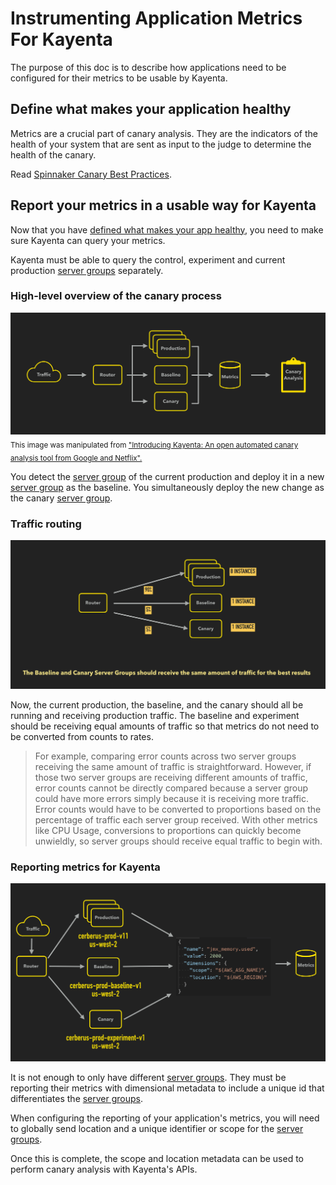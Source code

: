 # Instrumenting Application Metrics For Kayenta

The purpose of this doc is to describe how applications need to be configured for their metrics to be usable by Kayenta.

## Define what makes your application healthy

Metrics are a crucial part of canary analysis. They are the indicators of the health of your system that are sent as input to the judge to determine the health of the canary.

Read [Spinnaker Canary Best Practices](https://www.spinnaker.io/guides/user/canary/best-practices/#carefully-choose-the-metrics-to-analyze).

## Report your metrics in a usable way for Kayenta

Now that you have [defined what makes your app healthy](#define-what-makes-your-application-healthy-then-measure-and-report-it), you need to make sure Kayenta can query your metrics.

Kayenta must be able to query the control, experiment and current production [server groups] separately.

### High-level overview of the canary process

![Canary High-Level Overview](./assets/canary-high-level-overview.png)
<sub> This image was manipulated from <a href="https://cloud.google.com/blog/products/gcp/introducing-kayenta-an-open-automated-canary-analysis-tool-from-google-and-netflix" target="_blank">"Introducing Kayenta: An open automated canary analysis tool from Google and Netflix".</a> </sub>

You detect the [server group] of the current production and deploy it in a new [server group] as the baseline.
You simultaneously deploy the new change as the canary [server group].

### Traffic routing

![Canary Routing Drill Down](./assets/canary-traffic-drill-down.png)

Now, the current production, the baseline, and the canary should all be running and receiving production traffic.
The baseline and experiment should be receiving equal amounts of traffic so that metrics do not need to be converted from counts to rates. 

>For example, comparing error counts across two server groups receiving the same amount of traffic is straightforward.
However, if those two server groups are receiving different amounts of traffic, error counts cannot be directly compared because a server group could have more errors simply because it is receiving more traffic. 
Error counts would have to be converted to proportions based on the percentage of traffic each server group received. 
With other metrics like CPU Usage, conversions to proportions can quickly become unwieldly, so server groups should receive equal traffic to begin with.

### Reporting metrics for Kayenta

![Canary Dimensional Metadata](./assets/canary-dimensional-metadata.png)

It is not enough to only have different [server groups]. They must be reporting their metrics with dimensional metadata to include a unique id that differentiates the [server groups].

When configuring the reporting of your application's metrics, you will need to globally send location and a unique identifier or scope for the [server groups].

Once this is complete, the scope and location metadata can be used to perform canary analysis with Kayenta's APIs.

[server groups]: https://www.spinnaker.io/concepts/#server-group
[server group]: https://www.spinnaker.io/concepts/#server-group
